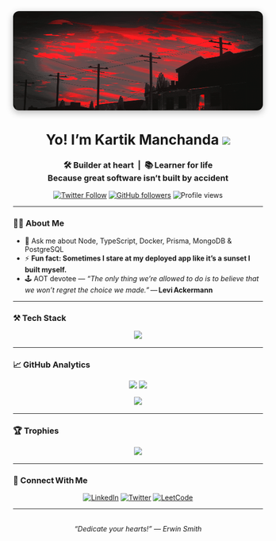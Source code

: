 <!-- ────────────────────────────────────────────────────────────────────────────── -->
<!--  Personal Banner → swap for a custom GIF/JPG (600 × 120 works nicely)        -->
<!-- ────────────────────────────────────────────────────────────────────────────── -->
<p align="center">
  <img src="banner.gif" alt="banner that says Kartik Manchanda" width="800" height="200" style="border-radius: 12px; box-shadow: 0 4px 14px rgba(0,0,0,0.3);" />
</p>

<h1 align="center">
  Yo! I’m Kartik Manchanda&nbsp;<img src="https://media.giphy.com/media/hvRJCLFzcasrR4ia7z/giphy.gif" width="32"/>
</h1>

<h3 align="center">
  🛠️ Builder at heart &nbsp;|&nbsp; 📚 Learner for life  
  <br/>Because great software isn’t built by accident
</h3>

<p align="center">
  <a href="https://twitter.com/kartikm39"><img alt="Twitter Follow"
    src="https://img.shields.io/twitter/follow/kartikm39?logo=twitter&style=for-the-badge"/></a>
  <a href="https://github.com/kartik-m39?tab=followers"><img alt="GitHub followers"
    src="https://img.shields.io/github/followers/kartik-m39?style=for-the-badge&logo=github"/></a>
  <img alt="Profile views" src="https://komarev.com/ghpvc/?username=kartik-m39&style=for-the-badge&color=blue"/>
</p>

---

### 🧑‍💻 About&nbsp;Me
- 💬 Ask me about Node, TypeScript, Docker, Prisma, MongoDB & PostgreSQL  
- ⚡ **Fun fact: Sometimes I stare at my deployed app like it’s a sunset I built myself.**  
- 🕹 AOT devotee — *“The only thing we’re allowed to do is to believe that we won’t regret the choice we made.”* — **Levi Ackermann**

---

### ⚒️ Tech Stack
<p align="center">
  <img src="https://skillicons.dev/icons?i=ts,js,react,nextjs,nodejs,express,tailwind,prisma,mongodb,postgres,docker,git,linux,python,css,github,html,ipfs,postman" />
</p>

---

### 📈 GitHub Analytics
<p align="center">
  <img height="165" src="https://github-readme-stats.vercel.app/api?username=kartik-m39&show_icons=true&theme=transparent" />
  <img height="165" src="https://github-readme-stats.vercel.app/api/top-langs/?username=kartik-m39&layout=compact&theme=transparent" />
</p>
<p align="center">
  <img src="https://streak-stats.demolab.com?user=kartik-m39&theme=transparent&date_format=M%20j%5B%2C%20Y%5D" />
</p>

---

### 🏆 Trophies
<p align="center">
  <img src="https://github-profile-trophy.vercel.app/?username=kartik-m39&no-frame=true&theme=flat&title=Commit,Issues,PullRequest,Stars,Followers" />
</p>

---

### 🤝 Connect With Me
<p align="center">
  <a href="https://linkedin.com/in/kartik-manchanda-538052263"><img alt="LinkedIn"
    src="https://img.shields.io/badge/LinkedIn-0077B5?logo=linkedin&logoColor=white&style=for-the-badge"></a>
  <a href="https://twitter.com/kartikm39"><img alt="Twitter"
    src="https://img.shields.io/badge/Twitter-1DA1F2?logo=twitter&logoColor=white&style=for-the-badge"></a>
  <a href="https://leetcode.com/kartik_manchanda/"><img alt="LeetCode"
    src="https://img.shields.io/badge/LeetCode-FFA116?logo=leetcode&logoColor=white&style=for-the-badge"></a>
</p>

---

<p align="center">
  <br/>
  <em>“Dedicate your hearts!” — Erwin Smith</em>
</p>

